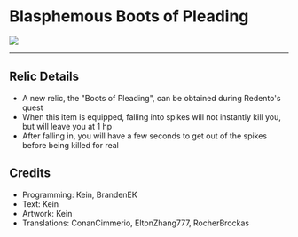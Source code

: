 # Blasphemous Boots of Pleading

<img src="https://img.shields.io/github/downloads/BrandenEK/Blasphemous.BootsOfPleading/total?color=6495ED&style=for-the-badge">

---

## Relic Details

- A new relic, the "Boots of Pleading", can be obtained during Redento's quest
- When this item is equipped, falling into spikes will not instantly kill you, but will leave you at 1 hp
- After falling in, you will have a few seconds to get out of the spikes before being killed for real

## Credits

- Programming: Kein, BrandenEK
- Text: Kein
- Artwork: Kein
- Translations: ConanCimmerio, EltonZhang777, RocherBrockas
